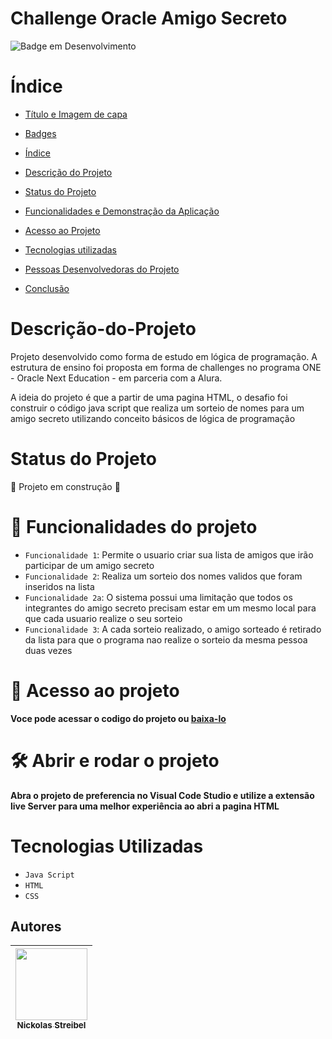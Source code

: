 # Challenge Oracle Amigo Secreto

![Badge em Desenvolvimento](http://img.shields.io/static/v1?label=STATUS&message=EM%20DESENVOLVIMENTO&color=GREEN&style=for-the-badge)

# Índice 

* [Título e Imagem de capa](#Título-e-Imagem-de-capa)
* [Badges](#badges)
* [Índice](#índice)
* [Descrição do Projeto](#descrição-do-projeto)
* [Status do Projeto](#status-do-Projeto)
* [Funcionalidades e Demonstração da Aplicação](#funcionalidades-e-demonstração-da-aplicação)
* [Acesso ao Projeto](#acesso-ao-projeto)
* [Tecnologias utilizadas](#tecnologias-utilizadas)
* [Pessoas Desenvolvedoras do Projeto](#Autores)

* [Conclusão](#conclusão)

# Descrição-do-Projeto

  Projeto desenvolvido como forma de estudo em lógica de programação. A estrutura de ensino foi proposta em forma de challenges no programa ONE - Oracle Next Education - em parceria com a Alura.

  A ideia do projeto é que a partir de uma pagina HTML, o desafio foi construir o código java script que realiza um sorteio de nomes para um amigo secreto utilizando conceito básicos de lógica de programação 

# Status do Projeto
:construction: Projeto em construção :construction:

# :hammer: Funcionalidades do projeto

- `Funcionalidade 1`: Permite o usuario criar sua lista de amigos que irão participar de um amigo secreto
- `Funcionalidade 2`: Realiza um sorteio dos nomes validos que foram inseridos na lista 
- `Funcionalidade 2a`: O sistema possui uma limitação que todos os integrantes do amigo secreto precisam estar em um mesmo local para que cada usuario realize o seu sorteio
- `Funcionalidade 3`: A cada sorteio realizado, o amigo sorteado é retirado da lista para que o programa nao realize o sorteio da mesma pessoa duas vezes


# 📁 Acesso ao projeto

**Voce pode acessar o codigo do projeto ou [baixa-lo](https://github.com/Nickolas-Streibel/Challenge-Amigo-Secreto/archive/refs/heads/main.zip)**

# 🛠️ Abrir e rodar o projeto

**Abra o projeto de preferencia no Visual Code Studio e utilize a extensão live Server para uma melhor experiência ao abri a pagina HTML**

# Tecnologias Utilizadas

- ``Java Script``
- ``HTML``
- ``CSS``


## Autores

| [<img loading="lazy" src="https://avatars.githubusercontent.com/u/195215720?s=400&u=f536b6f2f37ec4af893cb10f0f872ee9588ff606&v=4" width=115><br><sub>Nickolas Streibel</sub>](https://github.com/Nickolas-streibel) | 
| :---: | 
